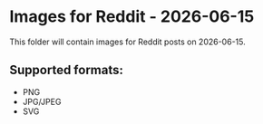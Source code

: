 # Images for Reddit - 2026-06-15

This folder will contain images for Reddit posts on 2026-06-15.

## Supported formats:
- PNG
- JPG/JPEG
- SVG

